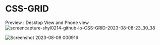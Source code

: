# CSS-GRID
Preview : 
Desktop View and Phone view
![screencapture-shyl0214-github-io-CSS-GRID-2023-08-08-23_30_38](https://github.com/Shyl0214/CSS-GRID/assets/127982435/f69ab781-41ef-4c60-b2e8-a413091abca9)


![Screenshot 2023-08-09 000916](https://github.com/Shyl0214/CSS-GRID/assets/127982435/00e6d388-ef4f-41a3-8254-01655ba973c7)

